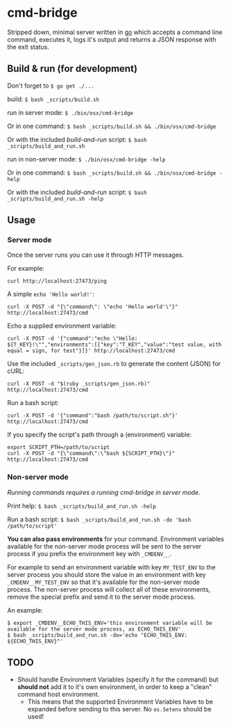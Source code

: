 # cmd-bridge

Stripped down, minimal server written in [go](https://golang.org/)
which accepts a command line command, executes it,
logs it's output and returns a JSON response
with the exit status.


## Build & run (for development)

Don't forget to `$ go get ./...`

build: `$ bash _scripts/build.sh`

run in server mode: `$ ./bin/osx/cmd-bridge`

Or in one command: `$ bash _scripts/build.sh && ./bin/osx/cmd-bridge`

Or with the included *build-and-run* script: `$ bash _scripts/build_and_run.sh`

run in non-server mode: `$ ./bin/osx/cmd-bridge -help`

Or in one command: `$ bash _scripts/build.sh && ./bin/osx/cmd-bridge -help`

Or with the included *build-and-run* script: `$ bash _scripts/build_and_run.sh -help`


## Usage

### Server mode

Once the server runs you can use it through HTTP messages.

For example:

    curl http://localhost:27473/ping

A simple `echo 'Hello world!'`:

    curl -X POST -d "{\"command\": \"echo 'Hello world'\"}" http://localhost:27473/cmd

Echo a supplied environment variable:

    curl -X POST -d '{"command":"echo \"Hello: ${T_KEY}!\"","environments":[{"key":"T_KEY","value":"test value, with equal = sign, for test"}]}' http://localhost:27473/cmd

Use the included `_scripts/gen_json.rb` to generate the content (JSON) for cURL:

    curl -X POST -d "$(ruby _scripts/gen_json.rb)" http://localhost:27473/cmd

Run a bash script:

    curl -X POST -d '{"command":"bash /path/to/script.sh"}' http://localhost:27473/cmd

If you specify the script's path through a (environment) variable:

    export SCRIPT_PTH=/path/to/script
    curl -X POST -d "{\"command\":\"bash ${SCRIPT_PTH}\"}" http://localhost:27473/cmd


### Non-server mode

*Running commands requires a running cmd-bridge in server mode.*

Print help: `$ bash _scripts/build_and_run.sh -help`

Run a bash script: `$ bash _scripts/build_and_run.sh -do 'bash /path/to/script'`

**You can also pass environments** for your command. Environment variables
available for the non-server mode process will be sent to the server
process if you prefix the environment key with `_CMDENV__`.

For example to send an environment variable with key `MY_TEST_ENV` to
the server process you should store the value in an environment
with key `_CMDENV__MY_TEST_ENV` so that it's available for the non-server
mode process. The non-server process will collect all of these environments,
remove the special prefix and send it to the server mode process.

An example:

    $ export _CMDENV__ECHO_THIS_ENV='this environment variable will be available for the server mode process, as ECHO_THIS_ENV'
    $ bash _scripts/build_and_run.sh -do='echo "ECHO_THIS_ENV: ${ECHO_THIS_ENV}"'


## TODO

* Should handle Environment Variables (specify it for the command) but **should not** add it to it's own environment, in order to keep a "clean" command host environment.
  * This means that the supported Environment Variables have to be expanded before sending to this server. No `os.Setenv` should be used!
